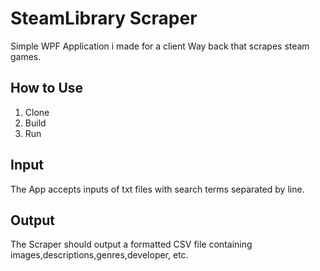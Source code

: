 # SteamLibrary Scraper

Simple WPF Application i made for a client Way back that scrapes steam games.

## How to Use
1. Clone
2. Build
3. Run


## Input
The App accepts inputs of txt files with search terms separated by line.
 

## Output
The Scraper should output a formatted CSV file containing images,descriptions,genres,developer, etc.
